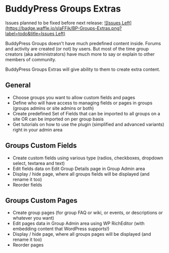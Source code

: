 # BuddyPress Groups Extras

Issues planned to be fixed before next release: [![Issues Left](https://badge.waffle.io/slaFFik/BP-Groups-Extras.png?label=todo&title=Issues Left)](http://waffle.io/slaFFik/BP-Groups-Extras)

BuddyPress Groups doesn't have much predefined content inside. Forums and activity are created (or not) by users. But most of the time group creators (aka administrators) have much more to say or explain to other members of community.

BuddyPress Groups Extras will give ability to them to create extra content.

## General
* Choose groups you want to allow custom fields and pages
* Define who will have access to managing fields or pages in groups (groups admins or site admins or both)
* Create predefined Set of Fields that can be imported to all groups on a site OR can be imported on per group basis
* Get tutorials on how to use the plugin (simplified and advanced variants) right in your admin area

## Groups Custom Fields
* Create custom fields using various type (radios, checkboxes, dropdown select, textarea and text)
* Edit fields data on Edit Group Details page in Group Admin area
* Display / hide page, where all groups fields will be displayed (and rename it too)
* Reorder fields

## Groups Custom Pages
* Create group pages (for group FAQ or wiki, or events, or descriptions or whatever you want)
* Edit pages data in Group Admin area using WP RichEditor (with embedding content that WordPress supports!)
* Display / hide page, where all groups pages will be displayed (and rename it too)
* Reorder pages
